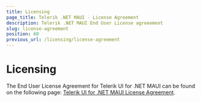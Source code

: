 ```yaml
---
title: Licensing
page_title: Telerik .NET MAUI - License Agreement
description: Telerik .NET MAUI End User License agreeement
slug: license-agreement
position: 60
previous_url: /licensing/license-agreement
---
```


# Licensing

The End User License Agreement for Telerik UI for .NET MAUI can be found on the following page:
[Telerik UI for .NET MAUI License Agreement](https://www.telerik.com/purchase/license-agreement/maui-ui).
